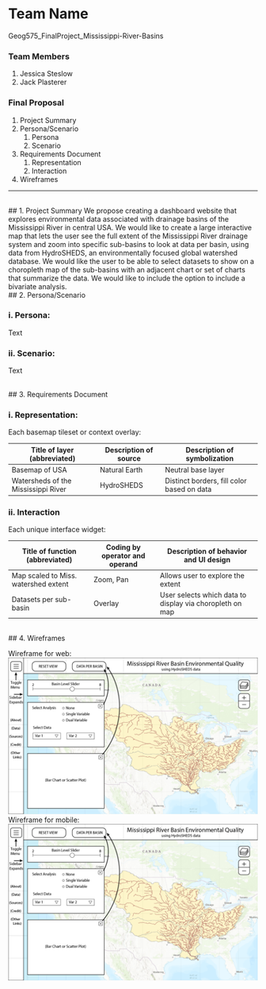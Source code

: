 # Team Name
Geog575_FinalProject_Mississippi-River-Basins

### Team Members
1. Jessica Steslow
2. Jack Plasterer

### Final Proposal
1. Project Summary
2. Persona/Scenario
    1. Persona
    2. Scenario
3. Requirements Document
    1. Representation
    2. Interaction
4. Wireframes

---
<br>
## 1. Project Summary
We propose creating a dashboard website that explores environmental data associated with drainage basins of the Mississippi River in central USA. We would like to create a large interactive map that lets the user see the full extent of the Mississippi River drainage system and zoom into specific sub-basins to look at data per basin, using data from HydroSHEDS, an environmentally focused global watershed database. We would like the user to be able to select datasets to show on a choropleth map of the sub-basins with an adjacent chart or set of charts that summarize the data. We would like to include the option to include a bivariate analysis.



<br>
## 2. Persona/Scenario

### i. Persona:

Text

### ii. Scenario:

Text



<br>
## 3. Requirements Document

### i. Representation:

Each basemap tileset or context overlay: <br>

| Title of layer (abbreviated) | Description of source | Description of symbolization |
| --- | --- | --- |
| Basemap of USA | Natural Earth | Neutral base layer |
| Watersheds of the Mississippi River | HydroSHEDS | Distinct borders, fill color based on data |

### ii. Interaction

Each unique interface widget: <br>

| Title of function (abbreviated) | Coding by operator and operand | Description of behavior and UI design |
| --- | --- | --- |
| Map scaled to Miss. watershed extent | Zoom, Pan | Allows user to explore the extent |
| Datasets per sub-basin | Overlay | User selects which data to display via choropleth on map |




<br>
## 4. Wireframes

Wireframe for web:<br>
![Wireframe for web](/img/MissBasins_Wireframes-web.png)
<br>
Wireframe for mobile:<br>
![Wireframe for mobile](/img/MissBasins_Wireframes-web.png)

